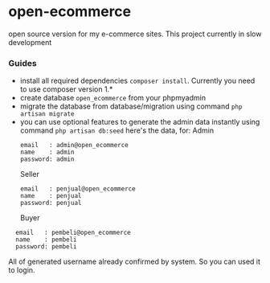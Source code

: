 # open-ecommerce
open source version for my e-commerce sites. This project currently in slow development

### Guides
- install all required dependencies `composer install`. Currently you need to use composer version 1.*
- create database `open_ecommerce` from your phpmyadmin
- migrate the database from database/migration using command `php artisan migrate`
- you can use optional features to generate the admin data instantly using command `php artisan db:seed`
  here's the data, for:
  Admin
  ```
  email   : admin@open_ecommerce
  name    : admin
  password: admin
  ```
  Seller
  ```
  email   : penjual@open_ecommerce
  name    : penjual
  password: penjual
  ```
  Buyer
```
  email   : pembeli@open_ecommerce
  name    : pembeli
  password: pembeli
  ```
  All of generated username already confirmed by system. So you can used it to login.